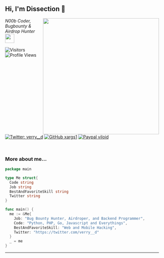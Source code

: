 <h2> Hi, I'm Dissection 👋</h2>
<img align='right' src="https://github-readme-stats.vercel.app/api?username=xargs1&show_icons=true&theme=radical" width="380">
<p><em>N00b Coder, Bugbounty & Airdrop Hunter <img src="https://media.giphy.com/media/WUlplcMpOCEmTGBtBW/giphy.gif" width="30"><br>
</em></p>

![Visitors](https://visitor-badge.laobi.icu/badge?page_id=xargs1&color=blue)
![Profile Views](https://komarev.com/ghpvc/?username=xargs1)
[![Twitter: verry__d](https://img.shields.io/twitter/follow/verry__d?style=flat-square)](https://twitter.com/verry__d)
[![GitHub xargs1](https://img.shields.io/github/followers/xargs1?label=follow%20github&style=flat-square)](https://github.com/xargs1)
[![Paypal viloid](https://img.shields.io/badge/$-support-ff69b4.svg?style=flat)](https://paypal.me/viloid)

<br>

### More about me...

```go
package main

type Me struct{
  Code string
  Job string
  BestAndFavoriteSkill string
  Twitter string
}

func main() {
  me := &Me{
    Job: "Bug Bounty Hunter, Airdroper, and Backend Programmer",
    Code: "Python, PHP, Go, Javascript and Everythings",
    BestAndFavoriteSkill: "Web and Mobile Hacking",
    Twitter: "https://twitter.com/verry__d"
  }
  _ = me
}
```
---
